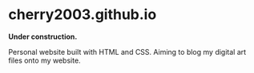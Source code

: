 # cherry2003.github.io
**Under construction.**

Personal website built with HTML and CSS. Aiming to blog my digital art files onto my website.
